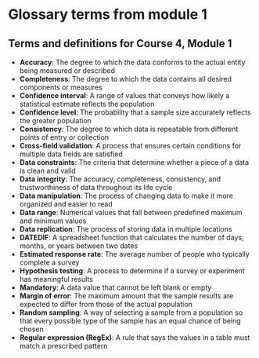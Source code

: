 # Glossary terms from module 1

## Terms and definitions for Course 4, Module 1

- **Accuracy**: The degree to which the data conforms to the actual entity being measured or described
- **Completeness**: The degree to which the data contains all desired components or measures
- **Confidence interval**:  A range of values that conveys how likely a statistical estimate reflects the population
- **Confidence level**: The probability that a sample size accurately reflects the greater population
- **Consistency**: The degree to which data is repeatable from different points of entry or collection
- **Cross-field validation**: A process that ensures certain conditions for multiple data fields are satisfied
- **Data constraints**: The criteria that determine whether a piece of a data is clean and valid
- **Data integrity**: The accuracy, completeness, consistency, and trustworthiness of data throughout its life cycle
- **Data manipulation**: The process of changing data to make it more organized and easier to read
- **Data range**: Numerical values that fall between predefined maximum and minimum values
- **Data replication**: The process of storing data in multiple locations
- **DATEDIF**: A spreadsheet function that calculates the number of days, months, or years between two dates
- **Estimated response rate**: The average number of people who typically complete a survey
- **Hypothesis testing**: A process to determine if a survey or experiment has meaningful results
- **Mandatory**: A data value that cannot be left blank or empty
- **Margin of error**: The maximum amount that the sample results are expected to differ from those of the actual population
- **Random sampling**: A way of selecting a sample from a population so that every possible type of the sample has an equal chance of being chosen
- **Regular expression (RegEx)**: A rule that says the values in a table must match a prescribed pattern
